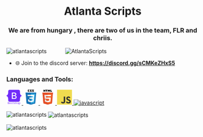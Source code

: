 <h1 align="center">Atlanta Scripts</h1>
<h3 align="center">We are from hungary , there are two of us in the team, FLR and chriis.</h3>
<img align="right" alt="AtlantaScripts" width="350" src="https://images.guns.lol/6yuTy.png">

<p align="left"> <img src="https://komarev.com/ghpvc/?username=atlantascripts1&label=Profile%20views&color=0e75b6&style=flat" alt="atlantascripts" /> </p>

- 🌐 Join to the discord server: **https://discord.gg/sCMKeZHxS5**

<h3 align="left">Languages and Tools:</h3>
<p align="left"> <a href="https://getbootstrap.com" target="_blank" rel="noreferrer"> <img src="https://raw.githubusercontent.com/devicons/devicon/master/icons/bootstrap/bootstrap-plain-wordmark.svg" alt="bootstrap" width="40" height="40"/> </a> <a href="https://www.w3schools.com/css/" target="_blank" rel="noreferrer"> <img src="https://raw.githubusercontent.com/devicons/devicon/master/icons/css3/css3-original-wordmark.svg" alt="css3" width="40" height="40"/> </a> <a href="https://www.w3.org/html/" target="_blank" rel="noreferrer"> <img src="https://raw.githubusercontent.com/devicons/devicon/master/icons/html5/html5-original-wordmark.svg" alt="html5" width="40" height="40"/> </a> <a href="https://developer.mozilla.org/en-US/docs/Web/JavaScript" target="_blank" rel="noreferrer"> <img src="https://raw.githubusercontent.com/devicons/devicon/master/icons/javascript/javascript-original.svg" alt="javascript" width="40" height="40"/> </a> <a href="https://www.lua.org/about.html" target="_blank" rel="noreferrer"> <img src="https://www.lua.org/images/logo.png" alt="javascript" width="40" height="40"/> </a> </p>

<p><img align="left" src="https://github-readme-stats.vercel.app/api/top-langs?username=atlantascripts&show_icons=true&locale=en&layout=compact" alt="atlantascripts" /></p>

<p>&nbsp;<img align="center" src="https://github-readme-stats.vercel.app/api?username=atlantascripts&show_icons=true&locale=en" alt="atlantascripts" /></p>

<p><img align="center" src="https://github-readme-streak-stats.herokuapp.com/?user=atlantascripts1&" alt="atlantascripts" /></p>
